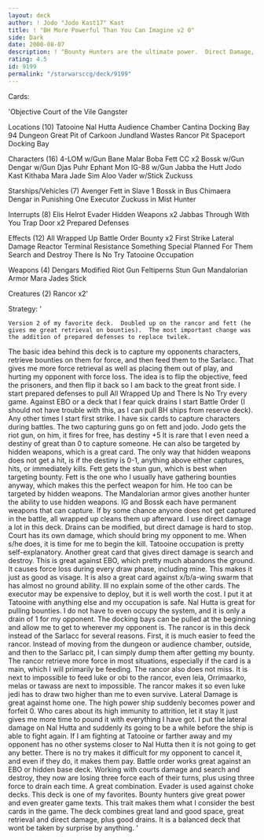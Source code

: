 ```yaml
---
layout: deck
author: ! Jodo "Jodo Kast17" Kast
title: ! "BH More Powerful Than You Can Imagine v2 0"
side: Dark
date: 2000-08-07
description: ! "Bounty Hunters are the ultimate power.  Direct Damage, Capture and Feed."
rating: 4.5
id: 9199
permalink: "/starwarsccg/deck/9199"
---
```

Cards: 

'Objective Court of the Vile Gangster

Locations (10)
Tatooine
Nal Hutta
Audience Chamber
Cantina
Docking Bay 94
Dungeon
Great Pit of Carkoon
Jundland Wastes
Rancor Pit
Spaceport Docking Bay

Characters (16)
4-LOM w/Gun
Bane Malar
Boba Fett CC x2
Bossk w/Gun
Dengar w/Gun
Djas Puhr
Ephant Mon
IG-88 w/Gun
Jabba the Hutt
Jodo Kast
Kithaba
Mara Jade
Sim Aloo
Vader w/Stick
Zuckuss

Starships/Vehicles (7)
Avenger
Fett in Slave 1
Bossk in Bus
Chimaera
Dengar in Punishing One
Executor
Zuckuss in Mist Hunter

Interrupts (8)
Elis Helrot
Evader
Hidden Weapons x2
Jabbas Through With You
Trap Door x2
Prepared Defenses

Effects (12)
All Wrapped Up
Battle Order
Bounty x2
First Strike
Lateral Damage
Reactor Terminal
Resistance
Something Special Planned For Them
Search and Destroy
There Is No Try
Tatooine Occupation

Weapons (4)
Dengars Modified Riot Gun
Feltiperns Stun Gun
Mandalorian Armor
Mara Jades Stick

Creatures (2)
Rancor x2'

Strategy: '

	Version 2 of my favorite deck.	Doubled up on the rancor and fett (he gives me great retrieval on bounties).  The most important change was the addition of prepared defenses to replace twilek.
   The basic idea behind this deck is to capture my opponents characters, retrieve bounties on them for force, and then feed them to the Sarlacc.  That gives me more force retrieval as well as placing them out of play, and hurting my opponent with force loss.  The idea is to flip the objective, feed the prisoners, and then flip it back so I am back to the great front side.
   I start prepared defenses to pull All Wrapped Up and There Is No Try every game.  Against EBO or a deck that I fear quick drains I start Battle Order (I should not have trouble with this, as I can pull BH ships from reserve deck).  Any other times I start first strike.
   I have six cards to capture characters during battles.  The two capturing guns go on fett and jodo.	Jodo gets the riot gun, on him, it fires for free, has destiny +5  It is rare that I even need a destiny of great than 0 to capture someone.  He can also be targeted by hidden weapons, which is a great card.  The only way that hidden weapons does not get a hit, is if the destiny is 0-1, anything above either captures, hits, or immediately kills.  Fett gets the stun gun, which is best when targeting bounty.  Fett is the one who I usually have gathering bounties anyway, which makes this the perfect weapon for him.	He too can be targeted by hidden weapons.  The Mandalorian armor gives another hunter the ability to use hidden weapons.  IG and Bossk each have permanent weapons that can capture.  If by some chance anyone does not get captured in the battle, all wrapped up cleans them up afterward.
   I use direct damage a lot in this deck.  Drains can be modified, but direct damage is hard to stop.	Court has its own damage, which should bring my opponent to me.  When s/he does, it is time for me to begin the kill.  Tatooine occupation is pretty self-explanatory.	Another great card that gives direct damage is search and destroy.  This is great against EBO, which pretty much abandons the ground.  It causes force loss during every draw phase, including mine.  This makes it just as good as visage.  It is also a great card against x/b/a-wing swarm that has almost no ground ability.
   Ill no explain some of the other cards.  The executor may be expensive to deploy, but it is well worth the cost.  I put it at Tatooine with anything else and my occupation is safe.  Nal Hutta is great for pulling bounties.  I do not have to even occupy the system, and it is only a drain of 1 for my opponent.  The docking bays can be pulled at the beginning and allow me to get to wherever my opponent is.  The rancor is in this deck instead of the Sarlacc for several reasons.  First, it is much easier to feed the rancor.  Instead of moving from the dungeon or audience chamber, outside, and then to the Sarlacc pit, I can simply dump them after getting my bounty.	The rancor retrieve more force in most situations, especially if the card is a main, which I will primarily be feeding.  The rancor also does not miss.  It is next to impossible to feed luke or obi to the rancor, even leia, Orrimaarko, melas or tawass are next to impossible.  The rancor makes it so even luke jedi has to draw two higher than me to even survive.
   Lateral Damage is great against home one.  The high power ship suddenly becomes power and forfeit 0.  Who cares about its high immunity to attrition, let it stay  It just gives me more time to pound it with everything I have got.  I put the lateral damage on Nal Hutta and suddenly its going to be a while before the ship is able to fight again.  If I am fighting at Tatooine or farther away and my opponent has no other systems closer to Nal Hutta then it is not going to get any better.  There is no try makes it difficult for my opponent to cancel it, and even if they do, it makes them pay.
   Battle order works great against an EBO or hidden base deck.  Working with courts damage and search and destroy, they now are losing three force each of their turns, plus using three force to drain each time.  A great combination.
   Evader is used against choke decks.
   This deck is one of my favorites.  Bounty hunters give great power and even greater game texts.  This trait makes them what I consider the best cards in the game.  The deck combines great land and good space, great retrieval and direct damage, plus good drains.  It is a balanced deck that wont be taken by surprise by anything.
'
